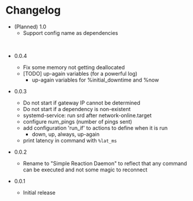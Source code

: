
# Changelog


* (Planned) 1.0
    * Support config name as dependencies

<br />

* 0.0.4
    * Fix some memory not getting deallocated
    * [TODO] up-again variables (for a powerful log)
        * up-again variables for %initial_downtime and %now

* 0.0.3
    * Do not start if gateway IP cannot be determined
    * Do not start if a dependency is non-existent
    * systemd-service: run srd after network-online.target
    * configure num_pings (number of pings sent)
    * add configuration 'run_if' to actions to define when it is run
        * down, up, always, up-again
    * print latency in command with `%lat_ms`

* 0.0.2
    * Rename to "Simple Reaction Daemon" to reflect that any command can be executed and not some magic to reconnect

* 0.0.1
    * Initial release
